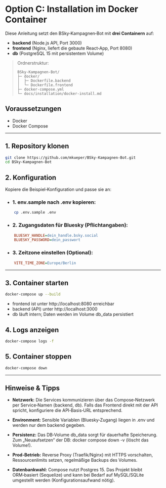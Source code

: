 # Option C: Installation im Docker Container

Diese Anleitung setzt den BSky‑Kampagnen‑Bot mit **drei Containern** auf:
- **backend** (Node.js API, Port 3000)
- **frontend** (Nginx, liefert die gebaute React‑App, Port 8080)
- **db** (PostgreSQL 15 mit persistentem Volume)

> Ordnerstruktur:
> ```
> BSky-Kampagnen-Bot/
> ├─ docker/
> │  ├─ Dockerfile.backend
> │  └─ Dockerfile.frontend
> ├─ docker-compose.yml
> └─ docs/installation/docker-install.md
> ```

## Voraussetzungen
- Docker
- Docker Compose

---

## 1. Repository klonen
```bash
git clone https://github.com/mkueper/BSky-Kampagnen-Bot.git
cd BSky-Kampagnen-Bot
```
## 2. Konfiguration
Kopiere die Beispiel‑Konfiguration und passe sie an:

 - ### 1. env.sample nach .env kopieren:
```bash
    cp .env.sample .env
```

- ### 2. Zugangsdaten für Bluesky (Pflichtangaben):

```ini
    BLUESKY_HANDLE=dein_handle.bsky.social
    BLUESKY_PASSWORD=dein_passwort
```
- ### 3. Zeitzone einstellen (Optional):
```ini
    VITE_TIME_ZONE=Europe/Berlin
```

---
## 3. Container starten
```bash
docker-compose up --build
```
- frontend ist unter http://localhost:8080 erreichbar
- backend (API) unter http://localhost:3000
- db läuft intern; Daten werden im Volume db_data persistiert

## 4. Logs anzeigen
```bash
docker-compose logs -f
```
## 5. Container stoppen
```bash
docker-compose down
```
---
## Hinweise & Tipps

- **Netzwerk:** Die Services kommunizieren über das Compose‑Netzwerk per Service‑Namen (backend, db). Falls das Frontend direkt mit der API spricht, konfiguriere die API‑Basis‑URL entsprechend.

- **Environment:** Sensible Variablen (Bluesky‑Zugang) liegen in .env und werden nur dem backend gegeben.

- **Persistenz:** Das DB‑Volume db_data sorgt für dauerhafte Speicherung. Zum „Neuaufsetzen“ der DB: docker compose down -v (löscht das Volume!).

- **Prod‑Betrieb:** Reverse Proxy (Traefik/Nginx) mit HTTPS vorschalten, Ressourcenlimits setzen, regelmäßige Backups des Volumes.

- **Datenbankwahl:** Compose nutzt Postgres 15. Das Projekt bleibt ORM‑basiert (Sequelize) und kann bei Bedarf auf MySQL/SQLite umgestellt werden (Konfigurationsaufwand nötig).